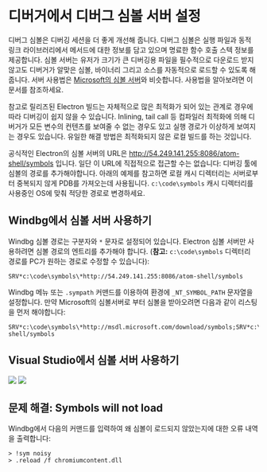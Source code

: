 # 디버거에서 디버그 심볼 서버 설정

디버그 심볼은 디버깅 세션을 더 좋게 개선해 줍니다. 디버그 심볼은 실행 파일과 동적 링크
라이브러리에서 메서드에 대한 정보를 담고 있으며 명료한 함수 호출 스텍 정보를 제공합니다.
심볼 서버는 유저가 크기가 큰 디버깅용 파일을 필수적으로 다운로드 받지 않고도 디버거가
알맞은 심볼, 바이너리 그리고 소스를 자동적으로 로드할 수 있도록 해줍니다. 서버 사용법은
[Microsoft의 심볼 서버](http://support.microsoft.com/kb/311503)와 비슷합니다.
사용법을 알아보려면 이 문서를 참조하세요.

참고로 릴리즈된 Electron 빌드는 자체적으로 많은 최적화가 되어 있는 관계로 경우에 따라
디버깅이 쉽지 않을 수 있습니다. Inlining, tail call 등 컴파일러 최적화에 의해 디버거가
모든 변수의 컨텐츠를 보여줄 수 없는 경우도 있고 실행 경로가 이상하게 보여지는 경우도
있습니다. 유일한 해결 방법은 최적화되지 않은 로컬 빌드를 하는 것입니다.

공식적인 Electron의 심볼 서버의 URL은
http://54.249.141.255:8086/atom-shell/symbols 입니다. 일단 이 URL에 직접적으로
접근할 수는 없습니다: 디버깅 툴에 심볼의 경로를 추가해야합니다. 아래의 예제를 참고하면
로컬 캐시 디렉터리는 서버로부터 중복되지 않게 PDB를 가져오는데 사용됩니다.
`c:\code\symbols` 캐시 디렉터리를 사용중인 OS에 맞춰 적당한 경로로 변경하세요.

## Windbg에서 심볼 서버 사용하기

Windbg 심볼 경로는 구분자와 `*` 문자로 설정되어 있습니다. Electron 심볼 서버만
사용하려면 심볼 경로의 엔트리를 추가해야 합니다. (__참고:__  `c:\code\symbols`
디렉터리 경로를 PC가 원하는 경로로 수정할 수 있습니다):

```
SRV*c:\code\symbols\*http://54.249.141.255:8086/atom-shell/symbols
```

Windbg 메뉴 또는 `.sympath` 커맨드를 이용하여 환경에 `_NT_SYMBOL_PATH` 문자열을
설정합니다. 만약 Microsoft의 심볼서버로 부터 심볼을 받아오려면 다음과 같이 리스팅을
먼저 해야합니다:

```
SRV*c:\code\symbols\*http://msdl.microsoft.com/download/symbols;SRV*c:\code\symbols\*http://54.249.141.255:8086/atom-shell/symbols
```

## Visual Studio에서 심볼 서버 사용하기

<img src='http://mdn.mozillademos.org/files/733/symbol-server-vc8express-menu.jpg'>
<img src='http://mdn.mozillademos.org/files/2497/2005_options.gif'>

## 문제 해결: Symbols will not load

Windbg에서 다음의 커맨드를 입력하여 왜 심볼이 로드되지 않았는지에 대한 오류 내역을
출력합니다:

```
> !sym noisy
> .reload /f chromiumcontent.dll
```
